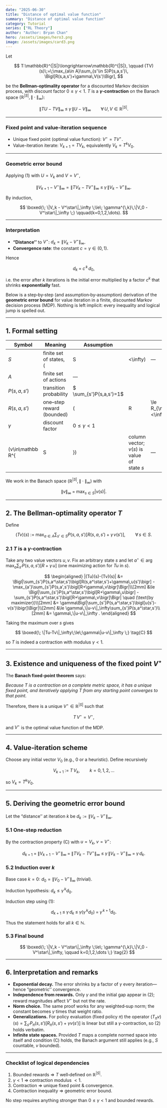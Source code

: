 ```yaml
---
date: "2025-06-30"
title: "Distance of optimal value function"
summary: "Distance of optimal value function"
category: Tutorial
series: ["RL Theory"]
author: "Author: Bryan Chan"
hero: /assets/images/hero3.png
image: /assets/images/card3.png
---
```


Let

$$
T:\mathbb{R}^{|S|}\longrightarrow\mathbb{R}^{|S|}, \qquad  
(TV)(s)\;=\;\max_{a\in A}\sum_{s'\in S}P(s,a,s')\,
\Bigl[R(s,a,s')+\gamma\,V(s')\Bigr],
$$

be the **Bellman-optimality operator** for a discounted Markov decision process,
with discount factor $0\le\gamma<1$.
$T$ is a **$\gamma$-contraction** on the Banach space $(\mathbb{R}^{|S|},\|\cdot\|_\infty)$:

$$
\|T U - T V\|_\infty \;\le\; \gamma\,\|U-V\|_\infty 
\qquad\forall\,U,V\in\mathbb{R}^{|S|}.
\tag{1}
$$

---

### Fixed point and value-iteration sequence

* Unique fixed point (optimal value function): $V^\star=T V^\star$.
* Value-iteration iterate: $V_{k+1}=T V_k$, equivalently $V_k=T^k V_0$.

---

### Geometric error bound

Applying (1) with $U=V_k$ and $V=V^\star$,

$$
\|V_{k+1}-V^\star\|_\infty
=\|T V_k - T V^\star\|_\infty
\;\le\;\gamma\,\|V_k - V^\star\|_\infty .
$$

By induction,

$$
\boxed{\;
      \|V_k - V^\star\|_\infty 
      \;\le\; 
      \gamma^{\,k}\,\|V_0 - V^\star\|_\infty
      \;}
      \qquad(k=0,1,2,\dots).
$$

---

### Interpretation

* **“Distance’’** to $V^\star$: $d_k=\|V_k-V^\star\|_\infty$.
* **Convergence rate**: the constant $c=\gamma\in(0,1)$.

Hence

$$
d_k \;=\; c^{\,k}\,d_0,
$$

i.e. the error after $k$ iterations is the initial error multiplied by a factor $c^k$ that shrinks **exponentially** fast.

Below is a step‑by‑step (and assumption‑by‑assumption) derivation of the **geometric error bound** for value iteration in a finite, discounted Markov decision process (MDP).  Nothing is left implicit: every inequality and logical jump is spelled out.

---

## 1. Formal setting

| Symbol           | Meaning                   | Assumption              |                                             |                       |
| ---------------- | ------------------------- | ----------------------- | ------------------------------------------- | --------------------- |
| $S$              | finite set of states, (   | S                       | <\infty)                                    | —                     |
| $A$              | finite set of actions     | —                       |                                             |                       |
| $P(s,a,s')$      | transition probability    | $ \sum_{s'}P(s,a,s')=1$ |                                             |                       |
| $R(s,a,s')$      | one–step reward (bounded) | (                       | R                                           | \le R\_{\max}<\infty) |
| $\gamma$         | discount factor           | $0\le\gamma<1$          |                                             |                       |
| (v\in\mathbb R^{ | S                         | })                      | column vector; $v(s)$ is value of state $s$ | —                     |

We work in the Banach space $\bigl(\mathbb R^{|S|},\|\cdot\|_\infty\bigr)$ with

$$
\|v\|_\infty \;=\;\max_{s\in S}|v(s)|.
$$

---

## 2. The Bellman‑optimality operator $T$

Define

$$
(Tv)(s)\;:=\;\max_{a\in A}\sum_{s'\in S} P(s,a,s')\bigl[R(s,a,s')+\gamma\,v(s')\bigr], 
\qquad \forall\,s\in S.
$$

### 2.1 $T$ is a $\gamma$-contraction

Take any two value vectors $u,v$.  Fix an arbitrary state $s$ and let
$a^\star\in\arg\max_a\sum_{s'}P(s,a,s')[R+\gamma\,u]$ (one maximizing action for $Tu$ in $s$).

$$
\begin{aligned}
|(Tu)(s)-(Tv)(s)|
&= \Bigl|\sum_{s'}P(s,a^\star,s')\bigl[R(s,a^\star,s')+\gamma\,u(s')\bigr]
        -\max_{a'}\sum_{s'}P(s,a',s')\bigl[R+\gamma\,v\bigr]\Bigr|\\[2mm]
&\le \Bigl|\sum_{s'}P(s,a^\star,s')\bigl[R+\gamma\,u\bigr]
        -\sum_{s'}P(s,a^\star,s')\bigl[R+\gamma\,v\bigr]\Bigr| \quad (\text{by maximizer})\\[2mm]
&= \gamma\Bigl|\sum_{s'}P(s,a^\star,s')\bigl[u(s')-v(s')\bigr]\Bigr|\\[2mm]
&\le \gamma\,\|u-v\|_\infty\sum_{s'}P(s,a^\star,s')\\[2mm]
&= \gamma\,\|u-v\|_\infty .
\end{aligned}
$$

Taking the maximum over $s$ gives

$$
\boxed{\;
\|Tu-Tv\|_\infty\;\le\;\gamma\|u-v\|_\infty
\;} \tag{C}
$$

so $T$ is indeed a contraction with modulus $\gamma<1$.

---

## 3. Existence and uniqueness of the fixed point $V^\star$

The **Banach fixed‑point theorem** says:

*Because $T$ is a contraction on a complete metric space, it has a unique fixed point, and iteratively applying $T$ from any starting point converges to that point.*

Therefore, there is a unique $V^\star\in\mathbb R^{|S|}$ such that

$$
T\,V^\star = V^\star,
$$

and $V^\star$ is the optimal value function of the MDP.

---

## 4. Value‑iteration scheme

Choose any initial vector $V_0$ (e.g., $0$ or a heuristic).
Define recursively

$$
V_{k+1} \;:=\; T\,V_k, 
\qquad k=0,1,2,\dots
$$

so $V_k = T^k V_0$.

---

## 5. Deriving the geometric error bound

Let the “distance’’ at iteration $k$ be
$d_k := \|V_k - V^\star\|_\infty$.

### 5.1 One‑step reduction

By the contraction property (C) with $u=V_k,\; v=V^\star$:

$$
d_{k+1} \;=\;\|V_{k+1}-V^\star\|_\infty
          \;=\;\|T V_k - T V^\star\|_\infty
          \;\le\;\gamma\,\|V_k - V^\star\|_\infty
          \;=\;\gamma\,d_k.
\tag{1}
$$

### 5.2 Induction over $k$

Base case $k=0$: $d_0 = \|V_0 - V^\star\|_\infty$ (trivial).

Induction hypothesis: $d_k \le \gamma^{\,k} d_0$.

Induction step using (1):

$$
d_{k+1}\;\le\;\gamma\,d_k
         \;\le\;\gamma\bigl(\gamma^{\,k}d_0\bigr)
         \;=\;\gamma^{\,k+1} d_0.
$$

Thus the statement holds for all $k\in\mathbb N$.

### 5.3 Final bound

$$
\boxed{\;
\|V_k - V^\star\|_\infty \;\le\; \gamma^{\,k}\,\|V_0 - V^\star\|_\infty,
\qquad k=0,1,2,\dots
\;} \tag{2}
$$

---

## 6. Interpretation and remarks

* **Exponential decay.**  The error shrinks by a factor of $\gamma$ every iteration—hence “geometric’’ convergence.
* **Independence from rewards.**  Only $\gamma$ and the initial gap appear in (2); reward magnitudes affect $V^\star$ but not the rate.
* **Norm choice.**  The same proof works for any weighted‑sup norm; the constant becomes $\gamma$ times that weight ratio.
* **Generalizations.**  For policy evaluation (fixed policy $\pi$) the operator
  $(T_\pi v)(s)=\sum_{s'}P_\pi(s,s')[R_\pi(s,s')+\gamma v(s')]$
  is linear but still a $\gamma$-contraction, so (2) holds verbatim.
* **Infinite state spaces.**  Provided $T$ maps a complete normed space into itself and condition (C) holds, the Banach argument still applies (e.g., $S$ countable, $v$ bounded).

---

### Checklist of logical dependencies

1. Bounded rewards ⇒ $T$ well‑defined on $\mathbb R^{|S|}$.
2. $\gamma<1$ ⇒ contraction modulus $<1$.
3. Contraction ⇒ unique fixed point & convergence.
4. Contraction inequality ⇒ geometric error bound.

No step requires anything stronger than $0\le\gamma<1$ and bounded rewards.
